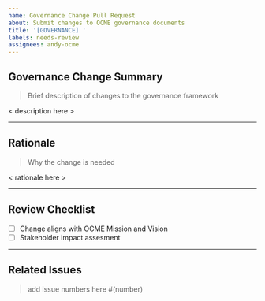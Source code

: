 ```yaml
---
name: Governance Change Pull Request
about: Submit changes to OCME governance documents
title: '[GOVERNANCE] '
labels: needs-review
assignees: andy-ocme
---
```


## Governance Change Summary

> Brief description of changes to the governance framework

< description here >

---

## Rationale

> Why the change is needed

< rationale here >

---

## Review Checklist

- [ ] Change aligns with OCME Mission and Vision
- [ ] Stakeholder impact assesment

---

## Related Issues

> add issue numbers here #(number)
